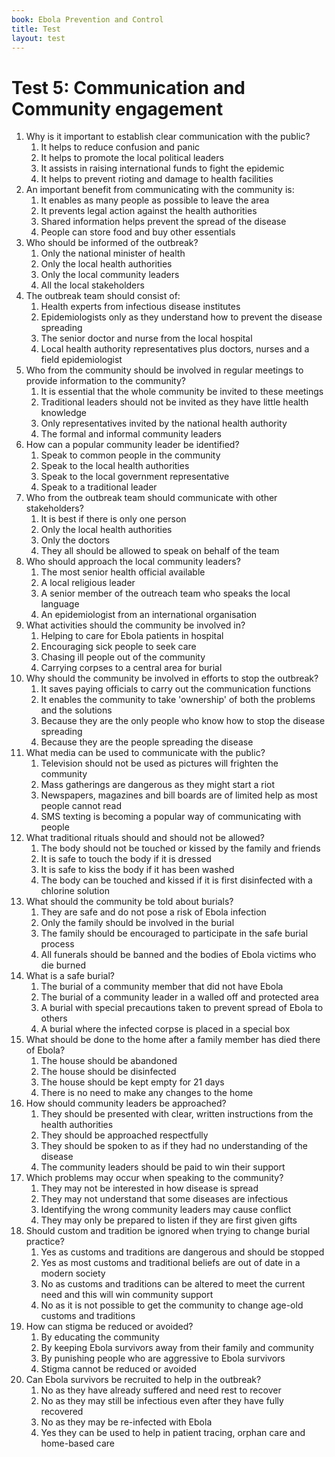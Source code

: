 ```yaml
---
book: Ebola Prevention and Control
title: Test
layout: test
---
```


# Test 5: Communication and Community engagement 

1.	Why is it important to establish clear communication with the public?
	1.	It helps to reduce confusion and panic
	1.	It helps to promote the local political leaders
	1.	It assists in raising international funds to fight the epidemic
	1.	It helps to prevent rioting and damage to health facilities
2.	An important benefit from communicating with the community is:
	1.	It enables as many people as possible to leave the area
	1.	It prevents legal action against the health authorities
	1.	Shared information helps prevent the spread of the disease
	1.	People can store food and buy other essentials
3.	Who should be informed of the outbreak?
	1.	Only the national minister of health
	1.	Only the local health authorities
	1.	Only the local community leaders
	1.	All the local stakeholders
4.	The outbreak team should consist of:
	1.	Health experts from infectious disease institutes
	1.	Epidemiologists only as they understand how to prevent the disease spreading
	1.	The senior doctor and nurse from the local hospital
	1.	Local health authority representatives plus doctors, nurses and a field epidemiologist
5.	Who from the community should be involved in regular meetings to provide information to the community?
	1.	It is essential that the whole community be invited to these meetings
	1.	Traditional leaders should not be invited as they have little health knowledge
	1.	Only representatives invited by the national health authority
	1. 	The formal and informal community leaders
6.	How can a popular community leader be identified?
	1.	Speak to common people in the community
	1.	Speak to the local health authorities
	1.	Speak to the local government representative
	1.	Speak to a traditional leader
7.	Who from the outbreak team should communicate with other stakeholders?
	1.	It is best if there is only one person
	1.	Only the local health authorities
	1.	Only the doctors
	1.	They all should be allowed to speak on behalf of the team
8.	Who should approach the local community leaders?
	1.	The most senior health official available
	1.	A local religious leader
	1.	A senior member of the outreach team who speaks the local language
	1.	An epidemiologist from an international organisation
9.	What activities should the community be involved in?
	1.	Helping to care for Ebola patients in hospital
	1.	Encouraging sick people to seek care
	1.	Chasing ill people out of the community
	1.	Carrying corpses to a central area for burial
10.	Why should the community be involved in efforts to stop the outbreak?
	1.	It saves paying officials to carry out the communication functions
	1.	It enables the community to take 'ownership' of both the problems and the solutions
	1.	Because they are the only people who know how to stop the disease spreading
	1.	Because they are the people spreading the disease
11.	What media can be used to communicate with the public?
	1.	Television should not be used as pictures will frighten the community
	1.	Mass gatherings are dangerous as they might start a riot
	1.	Newspapers, magazines and bill boards are of limited help as most people cannot read
	1.	SMS texting is becoming a popular way of communicating with people
12.	What traditional rituals should and should not be allowed? 
	1.	The body should not be touched or kissed by the family and friends
	1.	It is safe to touch the body if it is dressed
	1.	It is safe to kiss the body if it has been washed
	1.	The body can be touched and kissed if it is first disinfected with a chlorine solution
13.	What should the community be told about burials?
	1.	They are safe and do not pose a risk of Ebola infection
	1.	Only the family should be involved in the burial
	1.	The family should be encouraged to participate in the safe burial process
	1.	All funerals should be banned and the bodies of Ebola victims who die burned
14.	What is a safe burial?
	1.	The burial of a community member that did not have Ebola
	1.	The burial of a community leader in a walled off and protected area
	1.	A burial with special precautions taken to prevent spread of Ebola to others
	1.	A burial where the infected corpse is placed in a special box
15.	What should be done to the home after a family member has died there of Ebola?
	1.	The house should be abandoned
	1.	The house should be disinfected
	1.	The house should be kept empty for 21 days
	1.	There is no need to make any changes to the home
16.	How should community leaders be approached?
	1.	They should be presented with clear, written instructions from the health authorities
	1.	They should be approached respectfully
	1.	They should be spoken to as if they had no understanding of the disease
	1.	The community leaders should be paid to win their support
17.	Which problems may occur when speaking to the community?
	1.	They may not be interested in how disease is spread
	1.	They may not understand that some diseases are infectious
	1.	Identifying the wrong community leaders may cause conflict
	1.	They may only be prepared to listen if they are first given gifts
18.	Should custom and tradition be ignored when trying to change burial practice?
	1.	Yes as customs and traditions are dangerous and should be stopped
	1.	Yes as most customs and traditional beliefs are out of date in a modern society
	1.	No as customs and traditions can be altered to meet the current need and this will win community support
	1.	No as it is not possible to get the community to change age-old customs and traditions
19.	How can stigma be reduced or avoided?
	1.	By educating the community
	1.	By keeping Ebola survivors away from their family and community
	1.	By punishing people who are aggressive to Ebola survivors
	1.	Stigma cannot be reduced or avoided
20.	Can Ebola survivors be recruited to help in the outbreak?
	1.	No as they have already suffered and need rest to recover
	1.	No as they may still be infectious even after they have fully recovered
	1.	No as they may be re-infected with Ebola
	1.	Yes they can be used to help in patient tracing, orphan care and home-based care
